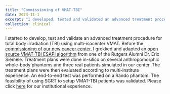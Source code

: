 ```yaml
---
title: "Commissioning of VMAT-TBI"
date: 2023-11-1
excerpt: "I developed, tested and validated an advanced treatment procedure for total body irradiation (TBI) using multi-isocenter VMAT. Before the [commissioning of our new cancer center](/clinical/clinical-TBc). This project involves extensive clinical programming, automation of the treatment planning and end-to-end clinical validation. Please click the title to know more about the commissioning of this new technique!" 
collection: clinical
---
```


I started to develop, test and validate an advanced treatment procedure for total body irradiation (TBI) using multi-isocenter VMAT. Before the [commissioning of our new cancer center](\clinical\clinical-TBc), I grokked and adapted an [open source VMAT-TBI ESAPI algorithm](https://github.com/esimiele/VMAT-TBI) from one of the Rutgers Alumni Dr. Eric Siemele. Treatment plans were done in-silico on several anthropomorphic whole-body phantoms and three real patients simulated in our center. The treatment plans were then evaluated according to multi-institute experience. An end-to-end test was performed on a Rando phantom. The feasibility of using SGRT to setup VMAT-TBI patients was validated. Please click [here](\files\E2ETBI.pdf) for our institutional experience.